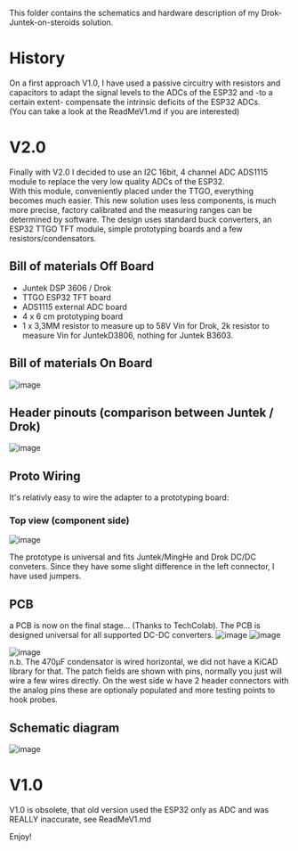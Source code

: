 
This folder contains the schematics and hardware description of my Drok-Juntek-on-steroids solution. 

# History
On a first approach V1.0, I have used a passive circuitry with resistors and capacitors to adapt the signal levels to the ADCs of the ESP32 and -to a certain extent- compensate the intrinsic deficits of the ESP32 ADCs.  
(You can take a look at the ReadMeV1.md if you are interested)

# V2.0 

Finally with V2.0 I decided to use an I2C 16bit, 4 channel ADC  ADS1115 module to replace the very low quality ADCs of the ESP32.    
With this module, conveniently placed under the TTGO, everything becomes much easier.
This new solution uses less components, is much more precise, factory calibrated and the measuring ranges can be determined by software.
The design uses standard buck converters, an ESP32 TTGO TFT module, simple prototyping boards and a few resistors/condensators. 

 ## Bill of materials Off Board

- Juntek DSP 3606 / Drok 
- TTGO ESP32 TFT board
- ADS1115 external ADC board
- 4 x 6 cm prototyping board
- 1 x 3,3MM resistor to measure up to 58V Vin for Drok, 2k resistor to measure Vin for JuntekD3806, nothing for Juntek B3603.

 ## Bill of materials On Board
![image](https://user-images.githubusercontent.com/14197155/130932996-c2326ef9-e03d-4b74-bf2a-86ed12355a69.png)

## Header pinouts (comparison between Juntek / Drok)
![image](https://user-images.githubusercontent.com/14197155/116315430-ccfac000-a7b0-11eb-8aca-cfaca9a70dd4.png)


## Proto Wiring
It's relativly easy to wire the adapter to a prototyping board:
### Top view (component side)
![image](https://user-images.githubusercontent.com/14197155/116315567-ffa4b880-a7b0-11eb-81fa-959041c7d8f0.png)

The prototype is universal and fits Juntek/MingHe  and Drok DC/DC conveters.
Since they have some slight difference in the left connector, I have used jumpers.

## PCB
a PCB is now on the final stage... (Thanks to TechColab).
The PCB is designed universal for all supported DC-DC converters.
![image](https://user-images.githubusercontent.com/14197155/130929363-225f5379-17b6-4cc5-97d8-0bba220f7ccd.png)
![image](https://user-images.githubusercontent.com/14197155/130929512-58dedddb-3144-4b42-99c7-8810c854795b.png)

![image](https://user-images.githubusercontent.com/14197155/130929011-33952b3b-74ef-4928-b443-ea3e08dbc8d7.png)  
n.b. The 470μF condensator is wired horizontal, we did not have a KiCAD library for that.
The patch fields are shown with pins, normally you just will wire a few wires directly.
On the west side w have 2 header connectors with the analog pins these are optionaly populated and more testing points to hook probes.


## Schematic diagram
![image](https://user-images.githubusercontent.com/14197155/130955778-72a9064b-482d-49bb-830b-b4cc7b4a0321.png)


# V1.0 
V1.0 is obsolete, that old version used the ESP32 only as ADC and was REALLY inaccurate, see ReadMeV1.md

Enjoy!
